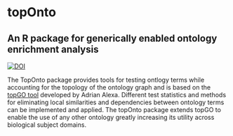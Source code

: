 # topOnto

## An R package for generically enabled ontology enrichment analysis

[![DOI](https://zenodo.org/badge/DOI/10.5281/zenodo.819735.svg)](https://doi.org/10.5281/zenodo.819735)

The TopOnto package provides tools for testing ontlogy terms while accounting for the topology of the ontology graph and is based on the [topGO tool](https://www.ncbi.nlm.nih.gov/pubmed/16606683) developed by Adrian Alexa. Different test statistics and methods for eliminating local similarities and dependencies between ontology terms can be implemented and applied. The topOnto package extends topGO to enable the use of any other ontology greatly increasing its utility across biological subject domains.
